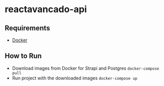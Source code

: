 # reactavancado-api

## Requirements

- [Docker](https://www.docker.com/)

## How to Run

- Download images from Docker for Strapi and Postgres `docker-compose pull`
- Run project with the downloaded images `docker-compose up`
